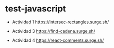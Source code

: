 # test-javascript  

- Actividad 1
https://intersec-rectangles.surge.sh/

- Actividad 3 
https://find-cadena.surge.sh/

- Actividad 4
https://react-comments.surge.sh/
